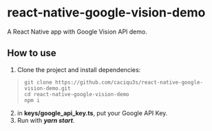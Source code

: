 # react-native-google-vision-demo
A React Native app with Google Vision API demo.

## How to use

1) Clone the project and install dependencies:

>     git clone https://github.com/caciqu3s/react-native-google-vision-demo.git
>     cd react-native-google-vision-demo
>     npm i

2) in **keys/google_api_key.ts**, put your Google API Key.
3) Run with ***yarn start***.

